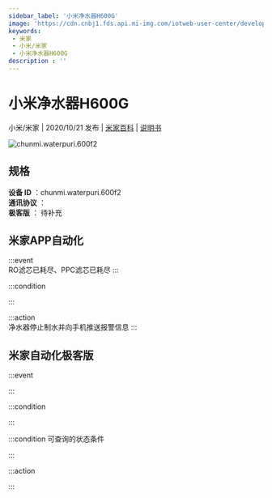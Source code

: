 ```yaml
---
sidebar_label: '小米净水器H600G'
image: 'https://cdn.cnbj1.fds.api.mi-img.com/iotweb-user-center/developer_1679047725765SCzVVCVR.png?GalaxyAccessKeyId=AKVGLQWBOVIRQ3XLEW&Expires=9223372036854775807&Signature=9s4LpcZ45HB6g1H6aPZVLvHAKTo='
keywords: 
 - 米家
 - 小米/米家
 - 小米净水器H600G
description : ''
---
```

# 小米净水器H600G

小米/米家 | 2020/10/21 发布 | [米家百科](https://home.mi.com/webapp/content/baike/product/index.html?model=chunmi.waterpuri.600f2) | [说明书](https://home.mi.com/views/introduction.html?model=chunmi.waterpuri.600f2&region=cn)

![chunmi.waterpuri.600f2](https://cdn.cnbj1.fds.api.mi-img.com/iotweb-user-center/developer_1679047725765SCzVVCVR.png?GalaxyAccessKeyId=AKVGLQWBOVIRQ3XLEW&Expires=9223372036854775807&Signature=9s4LpcZ45HB6g1H6aPZVLvHAKTo=)

## 规格  
> 
**设备 ID** ：chunmi.waterpuri.600f2  
**通讯协议** ：  
**极客版**  ： 待补充 


## 米家APP自动化  

:::event  
RO滤芯已耗尽、PPC滤芯已耗尽
:::

:::condition  

:::

:::action   
净水器停止制水并向手机推送报警信息
:::

## 米家自动化极客版  

:::event  

:::

:::condition  

:::

:::condition 可查询的状态条件  

:::

:::action  

:::

        
